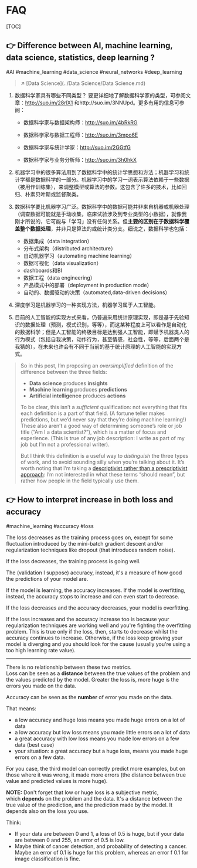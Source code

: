 # FAQ

[TOC]



## 👉 Difference between AI, machine learning, data science, statistics, deep learning ?
#AI #machine_learning #data_science #neural_networks #deep_learning

> ↗️ [Data Science](../Data Science/Data Science.md)

1. 数据科学家具有哪些不同类型？
   要更详细地了解数据科学家的类型，可参阅文章：http://suo.im/28rlX1 和http://suo.im/3NNUpd。更多有用的信息可参阅：
   - 数据科学家与数据架构师：http://suo.im/4bRkRG

   - 数据科学家与数据工程师：http://suo.im/3mpo6E

   - 数据科学家与统计学家：http://suo.im/2GGtfG

   - 数据科学家与业务分析师：http://suo.im/3h0hkX

2. 机器学习中的很多算法用到了数据科学中的统计学思想和方法；机器学习和统计学都是数据科学的一部分。机器学习中的学习一词表示算法依赖于一些数据（被用作训练集），来调整模型或算法的参数。这包含了许多的技术，比如回归、朴素贝叶斯或监督聚类。
3. 数据科学要比机器学习广泛。数据科学中的数据可能并非来自机器或机器处理（调查数据可能就是手动收集，临床试验涉及到专业类型的小数据），就像我刚才所说的，它可能与「学习」没有任何关系。但**主要的区别在于数据科学覆盖整个数据处理**，并非只是算法的或统计类分支。细说之，数据科学也包括：
   - 数据集成（data integration）
   - 分布式架构（distributed architecture）
   - 自动机器学习（automating machine learning）
   - 数据可视化（data visualization）
   - dashboards和BI
   - 数据工程（data engineering）
   - 产品模式中的部署（deployment in production mode）
   - 自动的、数据驱动的决策（automated,data-driven decisions）
4. 深度学习是机器学习的一种实现方法，机器学习属于人工智能。
5. 目前的人工智能的实现方式来看，仍普遍采用统计原理实现，即是基于先验知识的数据处理（预测，模式识别，等等），而这某种程度上可以看作是自动化的数据科学；但是人工智能的终极目标是达到强人工智能，即赋予机器类人的行为模式（包括自我决策，动作行为，甚至情感，社会性，等等，后面两个是我猜的），在未来也许会有不同于当前的基于统计原理的人工智能的实现方式。

> So in this post, I’m proposing an *oversimplified* definition of the difference between the three fields:
>
> - **Data science** produces **insights**
> - **Machine learning** produces **predictions**
> - **Artificial intelligence** produces **actions**
>
> To be clear, this isn’t a *sufficient* qualification: not everything that fits each definition is a part of that field. (A fortune teller makes predictions, but we’d never say that they’re doing machine learning!) These also aren’t a good way of determining someone’s role or job title (“Am I a data scientist?”), which is a matter of focus and experience. (This is true of any job description: I write as part of my job but I’m not a professional writer).
>
> But I think this definition is a useful way to *distinguish* the three types of work, and to avoid sounding silly when you’re talking about it. It’s worth noting that I’m taking a [descriptivist rather than a prescriptivist approach](http://english.blogoverflow.com/2012/10/prescriptivism-and-descriptivism/): I’m not interested in what these terms “should mean”, but rather how people in the field typically use them.
> 
> [What's the difference between data science, machine learning, and artificial intelligence?]: http://varianceexplained.org/r/ds-ml-ai/


[一文读懂机器学习、数据科学、人工智能、深度学习和统计学之间的区别]: http://www.bibdr.org/nd.jsp?id=86
[数据科学、机器学习和AI的区别]: https://developer.aliyun.com/article/374192
[What's the difference between data science, machine learning, and artificial intelligence?]: http://varianceexplained.org/r/ds-ml-ai



## 👉 How to interpret increase in both loss and accuracy
#machine_learning #accuracy #loss


The loss decreases as the training process goes on, except for some fluctuation introduced by the mini-batch gradient descent and/or regularization techniques like dropout (that introduces random noise).

If the loss decreases, the training process is going well.

The (validation I suppose) accuracy, instead, it's a measure of how good the predictions of your model are.

If the model is learning, the accuracy increases. If the model is overfitting, instead, the accuracy stops to increase and can even start to decrease.

If the loss decreases and the accuracy decreases, your model is overfitting.

If the loss increases and the accuracy increase too is because your regularization techniques are working well and you're fighting the overfitting problem. This is true only if the loss, then, starts to decrease whilst the accuracy continues to increase. Otherwise, if the loss keep growing your model is diverging and you should look for the cause (usually you're using a too high learning rate value).


[How to interpret increase in both loss and accuracy | Stackoverflow]: https://stackoverflow.com/questions/40910857/how-to-interpret-increase-in-both-loss-and-accuracy


---
There is no relationship between these two metrics.   
Loss can be seen as a **distance** between the true values of the problem and the values predicted by the model. Greater the loss is, more huge is the errors you made on the data.

Accuracy can be seen as the **number** of error you made on the data.

That means:  
- a low accuracy and huge loss means you made huge errors on a lot of data  
- a low accuracy but low loss means you made little errors on a lot of data  
- a great accuracy with low loss means you made low errors on a few data (best case)  
- your situation: a great accuracy but a huge loss, means you made huge errors on a few data.

For you case, the third model can correctly predict more examples, but on those where it was wrong, it made more errors (the distance between true value and predicted values is more huge).

**NOTE:**
Don't forget that low or huge loss is a subjective metric, which **depends** on the problem and the data. It's a distance between the true value of the prediction, and the prediction made by the model. It depends also on the loss you use.  

Think:  
- If your data are between 0 and 1, a loss of 0.5 is huge, but if your data are between 0 and 255, an error of 0.5 is low.  
- Maybe think of cancer detection, and probability of detecting a cancer. Maybe an error of 0.1 is huge for this problem, whereas an error f 0.1 for image classification is fine.


[🤔 What is the relationship between the accuracy and the loss in deep learning? | Stack exchange ]: https://datascience.stackexchange.com/questions/42599/what-is-the-relationship-between-the-accuracy-and-the-loss-in-deep-learning

